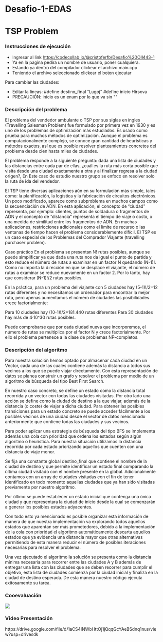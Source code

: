 # Desafio-1-EDAS
<h1>TSP Problem</h1>

<h3>Instrucciones de ejecución</h3>

- Ingresar al link https://codecollab.io/@cristoferfb/Desafio%20OII443-1
- Ya en la pagina pedira un nombre de usuario, poner cualquiera.
- Estando ya dentro del compilador clickear el archivo main.cpp 
- Teniendo el archivo seleccionado clickear el boton ejecutar

Para cambiar las ciudades:

- Editar la lineas:
  #define destino_final "Lugoj"
  #define inicio Hirsova
- PRECAUCIÓN: inicio es un enum por lo que va sin ""

<h3>Descripción del problema</h3>

El problema del vendedor ambulante o  TSP por sus siglas en ingles (Travelling Salesman Problem) fue formulado por primera vez en 1930
y es uno de los problemas de optimización más estudiados. Es usado como prueba para muchos métodos de optimización. Aunque el problema
es computacionalmente complejo, se conoce gran cantidad de heurísticas y métodos exactos, así que es posible resolver planteamientos 
concretos del problema desde cien hasta miles de ciudades.

El problema responde a la siguiente pregunta: dada una lista de ciudades y las distancias entre cada par de ellas, ¿cuál es la ruta más 
corta posible que visita desde una ciudad exactamente a otra y al finalizar regresa a la ciudad origen?, En Este caso de estudio nuestro 
grupo se enfoco en resolver solo la ruta de ida del vendedor.

El TSP tiene diversas aplicaciones aún en su formulación más simple, tales como: la planificación, la logística y la fabricación de 
circuitos electrónicos. Un poco modificado, aparece como subproblema en muchos campos como la secuenciación de ADN. En esta aplicación, 
el concepto de “ciudad” representa, por ejemplo: clientes, puntos de soldadura o fragmentos de ADN y el concepto de “distancia” representa
el tiempo de viaje o costo, o una medida de similitud entre los fragmentos de ADN. En muchas aplicaciones, restricciones adicionales como 
el límite de recurso o las ventanas de tiempo hacen el problema considerablemente difícil. El TSP es un caso especial de los Problemas del 
Comprador Viajante (travelling purchaser problem).

Caso práctico
En el problema se presentan N! rutas posibles, aunque se puede simplificar ya que dada una ruta nos da igual el punto de partida y esto
reduce el número de rutas a examinar en un factor N quedando (N-1)!. Como no importa la dirección en que se desplace el viajante, 
el número de rutas a examinar se reduce nuevamente en un factor 2. Por lo tanto, hay que considerar (N-1)!/2 rutas posibles.

En la práctica, para un problema del viajante con 5 ciudades hay (5-1)!/2=12 rutas diferentes y no necesitamos un ordenador para encontrar 
la mejor ruta, pero apenas aumentamos el número de ciudades las posibilidades crece factorialmente:

Para 10 ciudades hay (10-1)!/2=181.440 rutas diferentes
Para 30 ciudades hay más de 4·10^30 rutas posibles.

Puede comprobarse que por cada ciudad nueva que incorporemos, el número de rutas se multiplica por el factor N y crece factorialmente. 
Por ello el problema pertenece a la clase de problemas NP-completos.


<h3>Descripción del algoritmo</h3>

Para nuestra solución hemos optado por almacenar cada ciudad en un Vector, cada una de las cuales contiene además la distancia a todos 
sus vecinos a los que se puede viajar directamente. Con esta representación de datos se planea construir un grafo y resolver el problema 
por medio de un algoritmo de búsqueda del tipo Best First Search.

En nuestro caso concreto, se define un estado como la distancia total recorrida y un vector con todas las ciudades visitadas. Por otro 
lado una acción se define como la ciudad de destino a la que viajar, además de la distancia (o coste) de viajar a dicha ciudad. Para 
obtener las posibles transiciones para un estado concreto se puede acceder fácilmente a los posibles vecinos de una ciudad desde el 
vector de datos mencionado anteriormente que contiene todas las ciudades y sus vecinos.

Para poder aplicar una estrategia de búsqueda del tipo BFS se implementa además una cola con prioridad que ordena los estados según 
algún algoritmo o heurística. Para nuestra situación utilizamos la distancia recorrida por cada estado priorizando aquellos que 
cuenten con una distancia de viaje menor.

Se fija una constante global destino_final que contiene el nombre de la ciudad de destino y que permite identificar un estado final 
comparando la última ciudad visitado con el nombre presente en la global. Adicionalmente contamos con un array de ciudades visitadas 
con el fin de tener identificado en todo momento aquellas ciudades que ya han sido visitadas previamente por nuestro algoritmo.

Por último se puede establecer un estado inicial que contenga una única ciudad y que representara la ciudad de inicio desde la cual se 
comenzarán a generar los posibles estados adyacentes. 

Con todo esto ya mencionado es posible organizar esta información de manera de que nuestra implementación va explorando todos aquellos 
estados que aparentan ser más prometedores, debido a la implementación de la cola con prioridad el algoritmo automáticamente descarta 
aquellos estados que ya evidencia una distancia mayor que otras alternativas permitiendo de esta manera reducir el número de posibles 
iteraciones necesarias para resolver el problema.

Una vez ejecutado el algoritmo la solución se presenta como la distancia mínima necesaria para recorrer entre las ciudades A y B además 
de entregar una lista con las ciudades que se deben recorrer para cumplir el objetivo, esta lista de ciudades comienza por la ciudad 
inicial y finaliza en la ciudad de destino esperada. De esta manera nuestro código ejecuta exitosamente su tarea.

<h3>Cooevaluación</h3>
<img src="https://drive.google.com/file/d/1692rHD27tcl_bgEZp6mNSdHVpuSLpWNE/view?usp=sharing">

<h3>Video Presentación</h3>
https://drive.google.com/file/d/1aCS4INWbHttOj1jQqqGcYAeBSdnq1nus/view?usp=drivesdk


